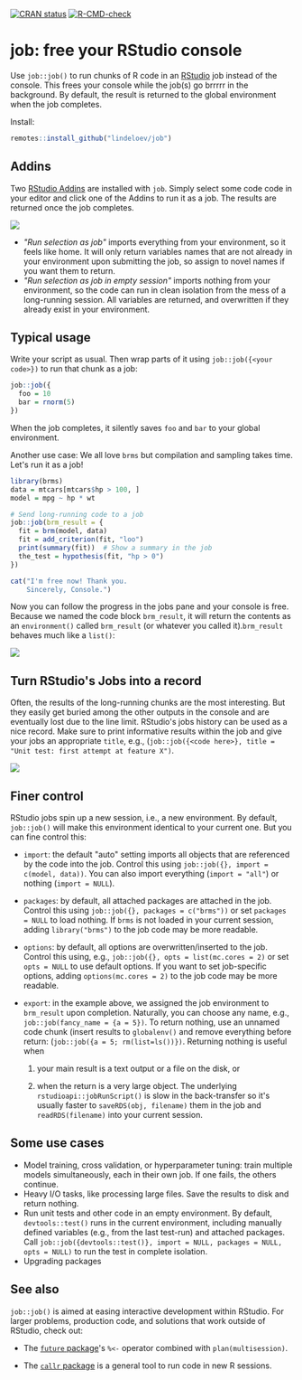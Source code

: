 [![CRAN status](https://www.r-pkg.org/badges/version/job)](https://cran.r-project.org/package=job)
[![R-CMD-check](https://github.com/lindeloev/job/workflows/R-CMD-check/badge.svg)](https://github.com/lindeloev/job/actions)
<!-- [![job CRAN downloads](https://cranlogs.r-pkg.org/badges/job)](https://cran.r-project.org/package=job) -->

# job: free your RStudio console

Use `job::job()` to run chunks of R code in an [RStudio](https://www.rstudio.com/) job instead of the console. This frees your console while the job(s) go brrrrr in the background. By default, the result is returned to the global environment when the job completes.

Install:

```r
remotes::install_github("lindeloev/job")
```

## Addins
Two [RStudio Addins](https://rstudio.github.io/rstudioaddins/) are installed with `job`. Simply select some code code in your editor and click one of the Addins to run it as a job. The results are returned once the job completes.

![](https://raw.githubusercontent.com/lindeloev/job/master/man/figures/addins.png)

 * *"Run selection as job"* imports everything from your environment, so it feels like home. It will only return variables names that are not already in your environment upon submitting the job, so assign to novel names if you want them to return.
 * *"Run selection as job in empty session"* imports nothing from your environment, so the code can run in clean isolation from the mess of a long-running session. All variables are returned, and overwritten if they already exist in your environment.


## Typical usage

Write your script as usual. Then wrap parts of it using `job::job({<your code>})` to run that chunk as a job:

```r
job::job({
  foo = 10
  bar = rnorm(5)
})
```

When the job completes, it silently saves `foo` and `bar` to your global environment.


Another use case: We all love `brms` but compilation and sampling takes time. Let's run it as a job!

```r
library(brms)
data = mtcars[mtcars$hp > 100, ]
model = mpg ~ hp * wt

# Send long-running code to a job
job::job(brm_result = {
  fit = brm(model, data)
  fit = add_criterion(fit, "loo")
  print(summary(fit))  # Show a summary in the job
  the_test = hypothesis(fit, "hp > 0")
})

cat("I'm free now! Thank you.
    Sincerely, Console.")
```

Now you can follow the progress in the jobs pane and your console is free. Because we named the code block `brm_result`, it will return the contents as an `environment()` called `brm_result` (or whatever you called it).`brm_result` behaves much like a `list()`:

![](https://raw.githubusercontent.com/lindeloev/job/master/man/figures/return_environment.png)


## Turn RStudio's Jobs into a record

Often, the results of the long-running chunks are the most interesting. But they easily get buried among the other outputs in the console and are eventually lost due to the line limit. RStudio's jobs history can be used as a nice record. Make sure to print informative results within the job and give your jobs an appropriate `title`, e.g., (`job::job({<code here>}, title = "Unit test: first attempt at feature X")`.

![](https://raw.githubusercontent.com/lindeloev/job/master/man/figures/joblist.png)


## Finer control

RStudio jobs spin up a new session, i.e., a new environment. By default, `job::job()` will make this environment identical to your current one. But you can fine control this:

-   `import`: the default "auto" setting imports all objects that are referenced by the code into the job. Control this using `job::job({}, import = c(model, data))`. You can also import everything (`import = "all"`) or nothing (`import = NULL`).

-   `packages`: by default, all attached packages are attached in the job. Control this using `job::job({}, packages = c("brms"))` or set `packages = NULL` to load nothing. If `brms` is not loaded in your current session, adding `library("brms")` to the job code may be more readable.

-   `options`: by default, all options are overwritten/inserted to the job. Control this using, e.g., `job::job({}, opts = list(mc.cores = 2)` or set `opts = NULL` to use default options. If you want to set job-specific options, adding `options(mc.cores = 2)` to the job code may be more readable.

-   `export`: in the example above, we assigned the job environment to `brm_result` upon completion. Naturally, you can choose any name, e.g., `job::job(fancy_name = {a = 5})`. To return nothing, use an unnamed code chunk (insert results to `globalenv()` and remove everything before return: (`job::job({a = 5; rm(list=ls())})`. Returning nothing is useful when

    1.  your main result is a text output or a file on the disk, or

    2.  when the return is a very large object. The underlying `rstudioapi::jobRunScript()` is slow in the back-transfer so it's usually faster to `saveRDS(obj, filename)` them in the job and `readRDS(filename)` into your current session.


## Some use cases

-   Model training, cross validation, or hyperparameter tuning: train multiple models simultaneously, each in their own job. If one fails, the others continue.
-   Heavy I/O tasks, like processing large files. Save the results to disk and return nothing.
-   Run unit tests and other code in an empty environment. By default, `devtools::test()` runs in the current environment, including manually defined variables (e.g., from the last test-run) and attached packages. Call `job::job({devtools::test()}, import = NULL, packages = NULL, opts = NULL)` to run the test in complete isolation.
-   Upgrading packages


## See also
`job::job()` is aimed at easing interactive development within RStudio. For larger problems, production code, and solutions that work outside of RStudio, check out:

 * The [`future` package](https://cran.r-project.org/web/packages/future/vignettes/future-1-overview.html)'s `%<-` operator combined with `plan(multisession)`.
 
 * The [`callr` package](https://callr.r-lib.org/) is a general tool to run code in new R sessions.
